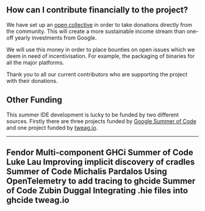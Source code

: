 
## How can I contribute financially to the project?

We have set up an [open collective](https://opencollective.com/haskell-language-server) in order to take donations directly from the community. This will create
a more sustainable income stream than one-off yearly investments from Google.

<script src="https://opencollective.com/haskell-language-server/contribute/button.js" color="white"></script>


We will use this money in order to place bounties on open issues which we
deem in need of incentivisation. For example, the packaging of binaries
for all the major platforms.

Thank you to all our current contributors who are supporting the project with
their donations.

<div style="align:center">
<script src="https://opencollective.com/haskell-language-server/banner.js"></script>
</div>

## Other Funding

This summer IDE development is lucky to be funded by two different sources.
Firstly there are three projects funded by [Google Summer of Code](https://summerofcode.withgoogle.com/) and one project funded by [tweag.io](https://www.tweag.io/).

<div class="table">

-----------------  ---------------------------------------       ------------------
Fendor             Multi-component GHCi                          Summer of Code
Luke Lau           Improving implicit discovery of cradles       Summer of Code
Michalis Pardalos  Using OpenTelemetry to add tracing to ghcide  Summer of Code
Zubin Duggal       Integrating .hie files into ghcide            tweag.io
---------------------------------------------------------------------------------------------------------

</div>
